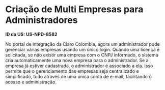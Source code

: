 # Criação de Multi Empresas para Administradores

**ID da US: US-NPD-8582**

No portal de integração da Claro Colombia, agora um administrador pode gerenciar várias empresas usando um único login. Quando uma licença é solicitada, se não existir uma empresa com o CNPJ informado, o sistema cria automaticamente uma nova empresa para o administrador. Se a empresa já estiver cadastrada, o administrador é associado a ela. Isso permite que o gerenciamento das empresas seja centralizado e simplificado, tudo através de uma única conta de e-mail, facilitando o acesso e administração.